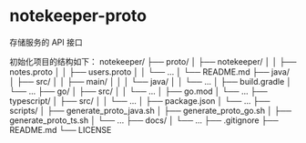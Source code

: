 # notekeeper-proto
存储服务的 API 接口


初始化项目的结构如下：
notekeeper/
├── proto/
│   ├── notekeeper/
│   │   ├── notes.proto
│   │   ├── users.proto
│   │   └── ...
│   └── README.md
├── java/
│   ├── src/
│   │   ├── main/
│   │   │   └── java/
│   │   └── ...
│   ├── build.gradle
│   └── ...
├── go/
│   ├── src/
│   │   └── ...
│   ├── go.mod
│   └── ...
├── typescript/
│   ├── src/
│   │   └── ...
│   ├── package.json
│   └── ...
├── scripts/
│   ├── generate_proto_java.sh
│   ├── generate_proto_go.sh
│   ├── generate_proto_ts.sh
│   └── ...
├── docs/
│   └── ...
├── .gitignore
├── README.md
└── LICENSE
